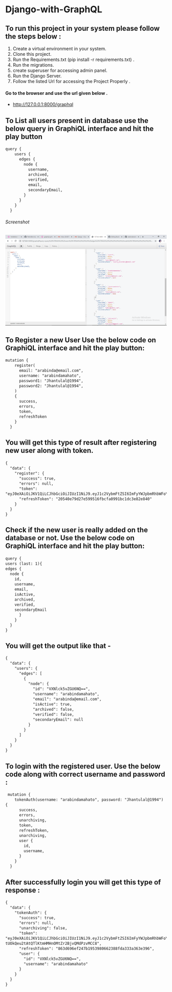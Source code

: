# Django-with-GraphQL

## To run this project in your system please follow the steps below :
 
1. Create a virtual environment in your system.
2. Clone this project.
3. Run the Requirements.txt (pip install -r requirements.txt) .
4. Run the migrations.
5. create superuser for accessing admin panel.
6. Run the Django Server.
7. Follow the listed Url for accessing the Project Properly . 

#### Go to the browser and use the url given below .
- http://127.0.0.1:8000/graphql

## To List all users present in database use the below query in GraphiQL interface and hit the play button		
	query {
        users {
          edges {
            node {
              username,
              archived,
              verified,
              email,
              secondaryEmail,
            }
          }
        }
      }


###### Screenshot

<p align="center"> 
<img src="Screenshots/demo.png">
</p>



## To Register a new User Use the below code on  GraphiQL interface and hit the play button: 

	mutation {
        register(
          email: "arabinda@email.com",
          username: "arabindamahato",
          password1: "Jhantulal@1994",
          password2: "Jhantulal@1994",
        ) 
        {
          success,
          errors,
          token,
          refreshToken
        }
      }


## You will get this type of result after registering new user along with token. 
    {
      "data": {
        "register": {
          "success": true,
          "errors": null,
          "token": "eyJ0eXAiOiJKV1QiLCJhbGciOiJIUzI1NiJ9.eyJ1c2VybmFtZSI6ImFyYWJpbmRhbWFoYXRvIiwiZXhwIjoxNTk1OTk4MjY0LCJvcmlnSWF0IjoxNTk1OTk3OTY0fQ.UUQ530xfv1Xj0qYM4kMGHGzRtzhw4j3DHi4okjEFUYI",
          "refreshToken": "20540e79d27e599516fbcfa0991bc1dc3e82e840"
        }
      }
    }


## Check if the new user is really added on the database or not. Use the below code on GraphiQL interface and hit the play button: 
    query {
    users (last: 1){
    edges {
      node {
        id,
        username,
        email,
        isActive,
        archived,
        verified,
        secondaryEmail
          }
        }
      }
    }



## You will get the output like that -
    {
      "data": {
        "users": {
          "edges": [
            {
              "node": {
                "id": "VXNlck5vZGU6NQ==",
                "username": "arabindamahato",
                "email": "arabinda@email.com",
                "isActive": true,
                "archived": false,
                "verified": false,
                "secondaryEmail": null
              }
            }
          ]
        }
      }
    }


## To login with the registered user. Use the below code along with correct username and password :

     mutation {
        tokenAuth(username: "arabindamahato", password: "Jhantulal@1994") {
          success,
          errors,
          unarchiving,
          token,
          refreshToken,
          unarchiving,
          user {
            id,
            username,
          }
        }
      }


## After successfully login you will get this type of response : 

    {
      "data": {
        "tokenAuth": {
          "success": true,
          "errors": null,
          "unarchiving": false,
          "token": "eyJ0eXAiOiJKV1QiLCJhbGciOiJIUzI1NiJ9.eyJ1c2VybmFtZSI6ImFyYWJpbmRhbWFoYXRvIiwiZXhwIjoxNTk1OTk5MTk4LCJvcmlnSWF0IjoxNT1OTk4ODk4fQ.ap-tUOkQeu2tAtQTlKtmHMHnOMtZr2BjvQMdPzvMCC8",
          "refreshToken": "863d696ef247b1953980662388fda333a363e396",
          "user": {
            "id": "VXNlck5vZGU6NQ==",
            "username": "arabindamahato"
          }
        }
      }
    }